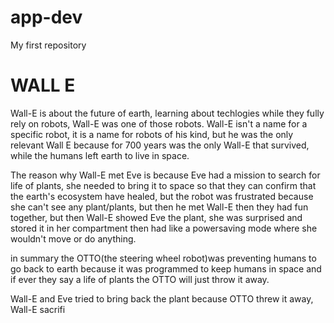 # app-dev
My first repository
# WALL E
Wall-E is about the future of earth, learning about techlogies while they fully rely on robots, Wall-E was one of those robots.
Wall-E isn't a name for a specific robot, it is a name for robots of his kind, but he was the only relevant Wall E because for 700 years was the only Wall-E that survived, while the humans left earth to live in space.

The reason why Wall-E met Eve is because Eve had a mission to search for life of plants, she needed to bring it to space so that they can confirm that the earth's ecosystem have healed, but the robot was frustrated because she can't see any plant/plants, but then he met Wall-E then they had fun together, but then Wall-E showed Eve the plant, she was surprised and stored it in her compartment then had like a powersaving mode where she wouldn't move or do anything.

in summary the OTTO(the steering wheel robot)was preventing humans to go back to earth because it was programmed to keep humans in space and if ever they say a life of plants the OTTO will just throw it away.

Wall-E and Eve tried to bring back the plant because OTTO threw it away, Wall-E sacrifi
